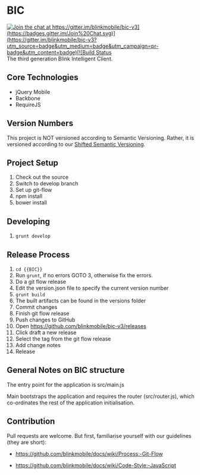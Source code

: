 BIC
=====
[![Join the chat at https://gitter.im/blinkmobile/bic-v3](https://badges.gitter.im/Join%20Chat.svg)](https://gitter.im/blinkmobile/bic-v3?utm_source=badge&utm_medium=badge&utm_campaign=pr-badge&utm_content=badge)[![Build Status](https://travis-ci.org/blinkmobile/bic-v3.png)](https://travis-ci.org/blinkmobile/bic-v3)
The third generation Blink Intelligent Client.

Core Technologies
-----------------
* jQuery Mobile
* Backbone
* RequireJS

## Version Numbers

This project is NOT versioned according to Semantic Versioning. Rather, it is versioned according to our [Shifted Semantic Versioning](https://github.com/blinkmobile/docs/wiki/Process:-Semantic-Versioning#shifted-semantic-versioning).

Project Setup
---------------
1. Check out the source
2. Switch to develop branch
3. Set up git-flow
4. npm install
5. bower install

Developing
----------------
1. `grunt develop`

Release Process
---------------
1. `cd {{BIC}}`
2. Run `grunt`, if no errors GOTO 3, otherwise fix the errors.
3. Do a git flow release
4. Edit the version.json file to specify the current version number
5. `grunt build`
6. The built artifacts can be found in the versions folder
8. Commit changes
9. Finish git flow release
10. Push changes to GitHub
11. Open https://github.com/blinkmobile/bic-v3/releases
12. Click draft a new release
13. Select the tag from the git flow release
14. Add change notes
15. Release

General Notes on BIC structure
---------------
The entry point for the application is src/main.js

Main bootstraps the application and requires the router (src/router.js), which co-ordinates the rest of the application initialisation.

## Contribution

Pull requests are welcome. But first, familiarise yourself with our guidelines (they are short):

- https://github.com/blinkmobile/docs/wiki/Process:-Git-Flow

- https://github.com/blinkmobile/docs/wiki/Code-Style:-JavaScript

